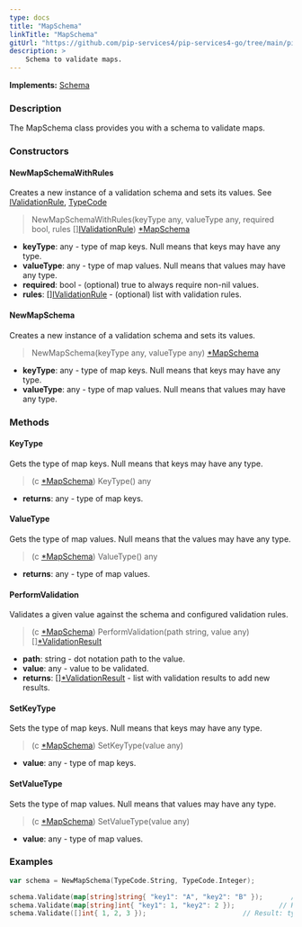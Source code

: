 ```yaml
---
type: docs
title: "MapSchema"
linkTitle: "MapSchema"
gitUrl: "https://github.com/pip-services4/pip-services4-go/tree/main/pip-services4-data-go"
description: >
    Schema to validate maps.
---
```


**Implements:** [Schema](../schema)

### Description

The MapSchema class provides you with a schema to validate maps.

### Constructors

#### NewMapSchemaWithRules
Creates a new instance of a validation schema and sets its values.
See [IValidationRule](../ivalidation_rule), [TypeCode](../../../commons/convert/type_code)

> NewMapSchemaWithRules(keyType any, valueType any, required bool, rules [][IValidationRule](../ivalidation_rule)) [*MapSchema]()

- **keyType**: any - type of map keys. Null means that keys may have any type.
- **valueType**: any - type of map values. Null means that values may have any type.
- **required**: bool - (optional) true to always require non-nil values.
- **rules**: [][IValidationRule](../ivalidation_rule) - (optional) list with validation rules.

#### NewMapSchema
Creates a new instance of a validation schema and sets its values.

> NewMapSchema(keyType any, valueType any) [*MapSchema]()

- **keyType**: any - type of map keys. Null means that keys may have any type.
- **valueType**: any - type of map values. Null means that values may have any type.


### Methods

#### KeyType
Gets the type of map keys.
Null means that keys may have any type.

> (c [*MapSchema]()) KeyType() any

- **returns**: any - type of map keys.

#### ValueType
Gets the type of map values.
Null means that the values may have any type.

> (c [*MapSchema]()) ValueType() any

- **returns**: any - type of map values.

#### PerformValidation
Validates a given value against the schema and configured validation rules.

> (c [*MapSchema]()) PerformValidation(path string, value any) [][*ValidationResult](../validation_result)

- **path**: string - dot notation path to the value.
- **value**: any - value to be validated.
- **returns**: [][*ValidationResult](../validation_result) - list with validation results to add new results.

#### SetKeyType
Sets the type of map keys.
Null means that keys may have any type.

> (c [*MapSchema]()) SetKeyType(value any)

- **value**: any - type of map keys.

#### SetValueType
Sets the type of map values.
Null means that values may have any type.

> (c [*MapSchema]()) SetValueType(value any)

- **value**: any - type of map values.

### Examples
```go
var schema = NewMapSchema(TypeCode.String, TypeCode.Integer);

schema.Validate(map[string]string{ "key1": "A", "key2": "B" });       // Result: no errors
schema.Validate(map[string]int{ "key1": 1, "key2": 2 });           // Result: element type mismatch
schema.Validate([]int{ 1, 2, 3 });                        // Result: type mismatch

```

